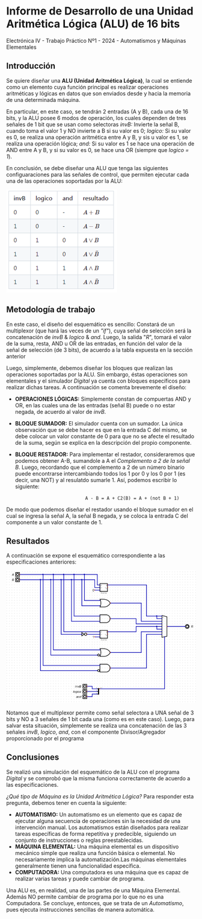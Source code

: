 # Informe de Desarrollo de una Unidad Aritmética Lógica (ALU) de 16 bits

Electrónica IV - Trabajo Práctico Nº1 - 2024 - Automatismos y Máquinas Elementales

## Introducción

Se quiere diseñar una **ALU (Unidad Aritmética Lógica)**, la cual se entiende como un elemento cuya función principal es realizar operaciones aritméticas y lógicas en datos que son enviados desde y hacia la memoria de una determinada máquina.

En particular, en este caso, se tendrán 2 entradas (A y B), cada una de 16 bits, y la ALU posee 6 modos de operación, los cuales dependen de tres señales de 1 bit que se usan como selectoras 
*invB:* Invierte la señal B, cuando toma el valor 1 y NO invierte a B si su valor es 0; 
*logico:* Si su valor es 0, se realiza una operación aritmética entre A y B, y sis u valor es 1, se realiza una operación lógica; 
*and:* Si su valor es 1 se hace una operación de AND entre A y B, y si su valor es 0, se hace una OR (siempre que *logico = 1*).

En conclusión, se debe diseñar una ALU que tenga las siguientes configuaraciones para las señales de control, que permiten ejecutar cada una de las operaciones soportadas por la ALU:

![](Tabla_ALU.png)

## Metodología de trabajo

En este caso, el diseño del esquemático es sencillo: Constará de un multiplexor (que hará las veces de un *"if"*), cuya señal de selección será la concatenación de *invB* & *logico* & *and*. Luego, la salida "*R*", tomará el valor de la suma, resta, AND u OR de las entradas, en función del valor de la señal de selección (de 3 bits), de acuerdo a la tabla expuesta en la sección anterior

Luego, simplemente, debemos diseñar los bloques que realizan las operaciones soportadas por la ALU. Sin embargo, éstas operaciones son elementales y el simulador *Digital* ya cuenta con bloques específicos para realizar dichas tareas. A continuación se comenta brevemente el diseño:

- **OPERACIONES LÓGICAS:** Simplemente constan de compuertas AND y OR, en las cuales una de las entradas (señal B) puede o no estar negada, de acuerdo al valor de *invB*.
- **BLOQUE SUMADOR:** El simulador cuenta con un sumador. La única observación que se debe hacer es que en la entrada C del mismo, se debe colocar un valor constante de 0 para que no se afecte el resultado de la suma, según se explica en la descripción del propio componente.
- **BLOQUE RESTADOR:** Para implementar el restador, consideraremos que podemos obtener A-B, sumandole a A el *Complemento a 2 de la señal B*. Luego, recordando que el complemento a 2 de un número binario puede encontrarse intercambiando todos los 1 por 0 y los 0 por 1 (es decir, una NOT) y al resulatdo sumarle 1. Así, podemos escribir lo siguiente:

                                A - B = A + C2(B) = A + (not B + 1)

De modo que podemos diseñar el restador usando el bloque sumador en el cual se ingresa la señal A, la señal B negada, y se coloca la entrada C del componente a un valor constante de 1.

## Resultados

A continuación se expone el esquemático correspondiente a las especificaciones anteriores:

![](Esquematico_ALU.png)

Notamos que el multiplexor permite como señal selectora a UNA señal de 3 bits y NO a 3 señales de 1 bit cada una (como es en este caso). Luego, para salvar esta situación, simplemente se realiza una concatenación de las 3 señales *invB*, *logico*, *and*, con el componente Divisor/Agregador proporcionado por el programa

## Conclusiones

Se realizó una simulación del esquemático de la ALU con el programa *Digital* y se comprobó que la misma funciona correctamente de acuerdo a las especificaciones.

*¿Qué tipo de Máquina es la Unidad Aritmética Lógica?*
Para responder esta pregunta, debemos tener en cuenta la siguiente:

- **AUTOMATISMO:** Un automatismo es un elemento que es capaz de ejecutar alguna secuencia de operaciones sin la necesidad de una intervención manual. Los automatismos están diseñados para realizar tareas específicas de forma repetitiva y predecible, siguiendo un conjunto de instrucciones o reglas preestablecidas.
- **MÁQUINA ELEMENTAL:** Una máquina elemental es un dispositivo mecánico simple que realiza una función básica o elemental. No necesariamente implica la automatización.Las máquinas elementales generalmente tienen una funcionalidad específica.
- **COMPUTADORA:** Una computadora es una máquina que es capaz de realizar varias tareas y puede cambiar de programa. 

Una ALU es, en realidad, una de las partes de una Máquina Elemental. Además NO permite cambiar de programa por lo que no es una Computadora. Se concluye, entonces, que se trata de un *Automatismo*, pues ejecuta instrucciones sencillas de manera automática.